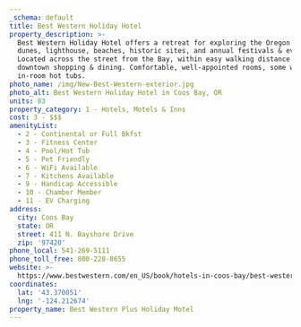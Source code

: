```yaml
---
_schema: default
title: Best Western Holiday Hotel
property_description: >-
  Best Western Holiday Hotel offers a retreat for exploring the Oregon Coast,
  dunes, lighthouse, beaches, historic sites, and annual festivals & events.
  Located across the street from the Bay, within easy walking distance to
  downtown shopping & dining. Comfortable, well-appointed rooms, some with
  in-room hot tubs.
photo_name: /img/New-Best-Western-exterior.jpg
photo_alt: Best Western Holiday Hotel in Coos Bay, OR
units: 83
property_category: 1 - Hotels, Motels & Inns
cost: 3 - $$$
amenityList:
  - 2 - Continental or Full Bkfst
  - 3 - Fitness Center
  - 4 - Pool/Hot Tub
  - 5 - Pet Friendly
  - 6 - WiFi Available
  - 7 - Kitchens Available
  - 9 - Handicap Accessible
  - 10 - Chamber Member
  - 11 - EV Charging
address:
  city: Coos Bay
  state: OR
  street: 411 N. Bayshore Drive
  zip: '97420'
phone_local: 541-269-5111
phone_toll_free: 800-228-8655
website: >-
  https://www.bestwestern.com/en_US/book/hotels-in-coos-bay/best-western-holiday-hotel/propertyCode.38071.html
coordinates:
  lat: '43.370051'
  lng: '-124.212674'
property_name: Best Western Plus Holiday Motel
---
```

